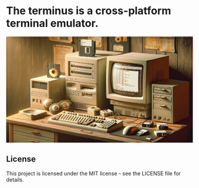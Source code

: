# The terminus is a cross-platform terminal emulator.

![](.github/assets/rust-shell-header.png)


## License

This project is licensed under the MIT license - see the LICENSE file for details.